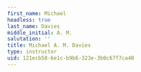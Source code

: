 ```yaml
---
first_name: Michael
headless: true
last_name: Davies
middle_initial: A. M.
salutation: ''
title: Michael A. M. Davies
type: instructor
uid: 121ecb58-6e1c-b9b6-323e-3b0c67f7ca40
---
```

